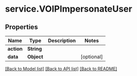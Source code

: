 # service.VOIPImpersonateUser

## Properties
Name | Type | Description | Notes
------------ | ------------- | ------------- | -------------
**action** | **String** |  | 
**data** | **Object** |  | [optional] 

[[Back to Model list]](../README.md#documentation-for-models) [[Back to API list]](../README.md#documentation-for-api-endpoints) [[Back to README]](../README.md)



